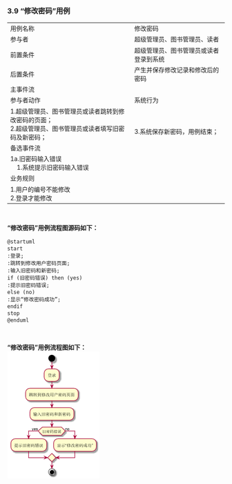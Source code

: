 ###     3.9 “修改密码”用例
|||
|:-------|:-------------| 
|用例名称|修改密码|
|参与者|超级管理员、图书管理员、读者|
|前置条件|超级管理员、图书管理员或读者登录到系统|
|后置条件|产生并保存修改记录和修改后的密码|
|主事件流|
|参与者动作|系统行为|
|1.超级管理员、图书管理员或读者跳转到修改密码的页面；<br>2.超级管理员、图书管理员或读者填写旧密码及新密码；|<br><br>3.系统保存新密码，用例结束；|
|备选事件流|
|1a.旧密码输入错误<br>&nbsp;&nbsp;&nbsp;&nbsp;1.系统提示旧密码输入错误|
|业务规则|
|1.用户的编号不能修改<br>2.登录才能修改|
<br>

**“修改密码”用例流程图源码如下：**
``` 
@startuml
start
:登录;
:跳转到修改用户密码页面;
:输入旧密码和新密码;
if (旧密码错误) then (yes)
:提示旧密码错误;
else (no)
:显示“修改密码成功”;
endif
stop
@enduml
```
<br>

**“修改密码”用例流程图如下：**
<br>
![](a_list_9.png)